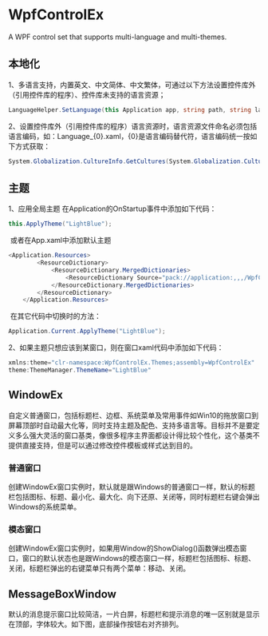 # WpfControlEx
A WPF control set that supports multi-language and multi-themes.

## 本地化

1、多语言支持，内置英文、中文简体、中文繁体，可通过以下方法设置控件库外（引用控件库的程序）、控件库未支持的语言资源；

```c#
LanguageHelper.SetLanguage(this Application app, string path, string language);
```

2、设置控件库外（引用控件库的程序）语言资源时，语言资源文件命名必须包括语言编码，如：Language_{0}.xaml，{0}是语言编码替代符，语言编码统一按如下方式获取：

```c#
System.Globalization.CultureInfo.GetCultures(System.Globalization.CultureTypes.AllCultures);
```

## 主题

1、应用全局主题
	在Application的OnStartup事件中添加如下代码：

```c#
this.ApplyTheme("LightBlue");
```

​	或者在App.xaml中添加默认主题

```c#
<Application.Resources>
        <ResourceDictionary>
            <ResourceDictionary.MergedDictionaries>
                <ResourceDictionary Source="pack://application:,,,/WpfControlEx;component/Themes/ThemeLightBlue.xaml"/>
            </ResourceDictionary.MergedDictionaries>
        </ResourceDictionary>
    </Application.Resources>
```

​	在其它代码中切换时的方法：

```c#
Application.Current.ApplyTheme("LightBlue");
```

2、如果主题只想应该到某窗口，则在窗口xaml代码中添加如下代码：

```c#
xmlns:theme="clr-namespace:WpfControlEx.Themes;assembly=WpfControlEx"
theme:ThemeManager.ThemeName="LightBlue"
```

## WindowEx

​		自定义普通窗口，包括标题栏、边框、系统菜单及常用事件如Win10的拖放窗口到屏幕顶部时自动最大化等，同时支持主题及配色、支持多语言等。目标并不是要定义多么强大灵活的窗口基类，像很多程序主界面都设计得比较个性化，这个基类不提供直接支持，但是可以通过修改控件模板或样式达到目的。

### 普通窗口

​		创建WindowEx窗口实例时，默认就是跟Windows的普通窗口一样，默认的标题栏包括图标、标题、最小化、最大化、向下还原、关闭等，同时标题栏右键会弹出Windows的系统菜单。

### 模态窗口

​		创建WindowEx窗口实例时，如果用Window的ShowDialog()函数弹出模态窗口，窗口的默认状态也是跟Windows的模态窗口一样，标题栏包括图标、标题、关闭，标题栏弹出的右键菜单只有两个菜单：移动、关闭。

## MessageBoxWindow

​		默认的消息提示窗口比较简洁，一片白屏，标题栏和提示消息的唯一区别就是显示在顶部，字体较大。如下图，底部操作按钮右对齐排列。



